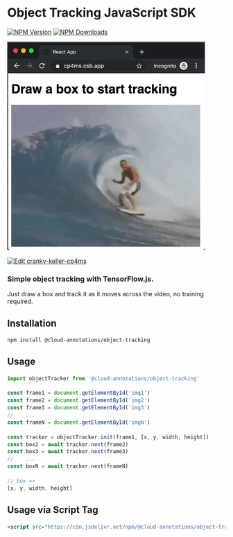 # Object Tracking JavaScript SDK
[![NPM Version](https://img.shields.io/npm/v/@cloud-annotations/object-tracking.svg)](https://npmjs.org/package/@cloud-annotations/object-tracking)
[![NPM Downloads](https://img.shields.io/npm/dm/@cloud-annotations/object-tracking.svg)](https://npmjs.org/package/@cloud-annotations/object-tracking)

![Demo](object-track.gif)

[![Edit cranky-keller-cp4ms](https://codesandbox.io/static/img/play-codesandbox.svg)](https://codesandbox.io/s/cranky-keller-cp4ms?fontsize=14&hidenavigation=1&theme=dark)

### Simple object tracking with TensorFlow.js.

Just draw a box and track it as it moves across the video, no training required.

## Installation
```bash
npm install @cloud-annotations/object-tracking
```

## Usage
```js
import objectTracker from '@cloud-annotations/object-tracking'

const frame1 = document.getElementById('img1')
const frame2 = document.getElementById('img2')
const frame3 = document.getElementById('img3')
//    ...
const frameN = document.getElementById('imgN')

const tracker = objectTracker.init(frame1, [x, y, width, height])
const box2 = await tracker.next(frame2)
const box3 = await tracker.next(frame3)
//    ...
const boxN = await tracker.next(frameN)

// box =>
[x, y, width, height]
```

## Usage via Script Tag
```html
<script src="https://cdn.jsdelivr.net/npm/@cloud-annotations/object-tracking"></script>
```
